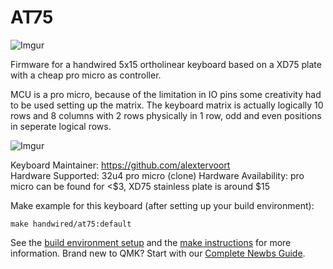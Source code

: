 # AT75 

![Imgur](https://i.imgur.com/SBjwVwIm.jpg)

Firmware for a handwired 5x15 ortholinear keyboard based on a XD75 plate with a cheap pro micro as controller.

MCU is a pro micro, because of the limitation in IO pins some creativity had to be used setting up the matrix.
The keyboard matrix is actually logically 10 rows and 8 columns with 2 rows physically in 1 row, odd and even positions in seperate logical rows. 

![Imgur](https://i.imgur.com/owW5ATPm.jpg)

Keyboard Maintainer: https://github.com/alextervoort  
Hardware Supported: 32u4 pro micro  (clone)
Hardware Availability: pro micro can be found for <$3, XD75 stainless plate is around $15

Make example for this keyboard (after setting up your build environment):

    make handwired/at75:default


See the [build environment setup](https://docs.qmk.fm/#/getting_started_build_tools) and the [make instructions](https://docs.qmk.fm/#/getting_started_make_guide) for more information. Brand new to QMK? Start with our [Complete Newbs Guide](https://docs.qmk.fm/#/newbs).
